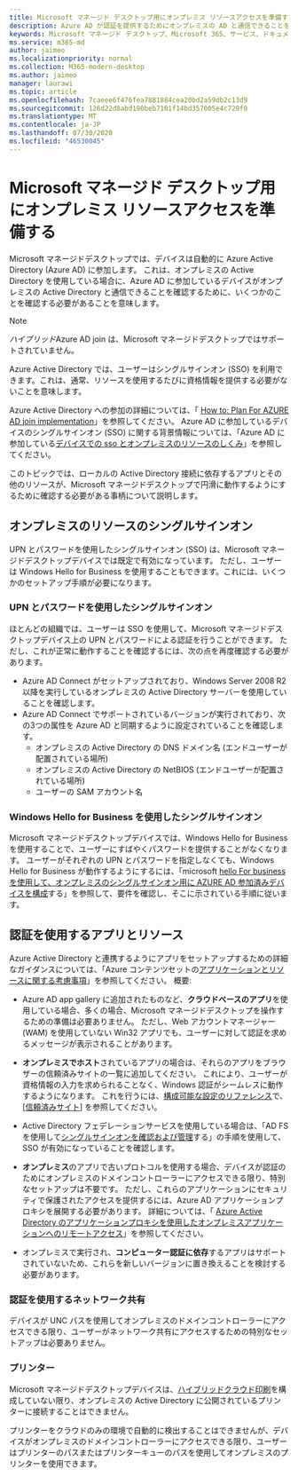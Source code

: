 ```yaml
---
title: Microsoft マネージド デスクトップ用にオンプレミス リソースアクセスを準備する
description: Azure AD が認証を提供するためにオンプレミスの AD と通信できることを確認するための重要な手順
keywords: Microsoft マネージド デスクトップ、Microsoft 365、サービス、ドキュメント
ms.service: m365-md
author: jaimeo
ms.localizationpriority: normal
ms.collection: M365-modern-desktop
ms.author: jaimeo
manager: laurawi
ms.topic: article
ms.openlocfilehash: 7caeee6f476fea7881884cea20bd2a59db2c13d9
ms.sourcegitcommit: 126d22d8abd190beb7101f14bd357005e4c729f0
ms.translationtype: MT
ms.contentlocale: ja-JP
ms.lasthandoff: 07/30/2020
ms.locfileid: "46530045"
---
```

#  <a name="prepare-on-premises-resources-access-for-microsoft-managed-desktop"></a>Microsoft マネージド デスクトップ用にオンプレミス リソースアクセスを準備する

Microsoft マネージドデスクトップでは、デバイスは自動的に Azure Active Directory (Azure AD) に参加します。 これは、オンプレミスの Active Directory を使用している場合に、Azure AD に参加しているデバイスがオンプレミスの Active Directory と通信できることを確認するために、いくつかのことを確認する必要があることを意味します。 

> [!NOTE]  
> *ハイブリッド*Azure AD join は、Microsoft マネージドデスクトップではサポートされていません。

Azure Active Directory では、ユーザーはシングルサインオン (SSO) を利用できます。これは、通常、リソースを使用するたびに資格情報を提供する必要がないことを意味します。

Azure Active Directory への参加の詳細については、「 [How to: Plan For AZURE AD join implementation](https://docs.microsoft.com/azure/active-directory/devices/azureadjoin-plan)」を参照してください。 Azure AD に参加しているデバイスのシングルサインオン (SSO) に関する背景情報については、「Azure AD に参加している[デバイスでの sso とオンプレミスのリソースのしくみ](https://docs.microsoft.com/azure/active-directory/devices/azuread-join-sso#how-it-works)」を参照してください。


このトピックでは、ローカルの Active Directory 接続に依存するアプリとその他のリソースが、Microsoft マネージドデスクトップで円滑に動作するようにするために確認する必要がある事柄について説明します。


## <a name="single-sign-on-for-on-premises-resources"></a>オンプレミスのリソースのシングルサインオン

UPN とパスワードを使用したシングルサインオン (SSO) は、Microsoft マネージドデスクトップデバイスでは既定で有効になっています。 ただし、ユーザーは Windows Hello for Business を使用することもできます。これには、いくつかのセットアップ手順が必要になります。 

### <a name="single-sign-on-by-using-upn-and-password"></a>UPN とパスワードを使用したシングルサインオン

ほとんどの組織では、ユーザーは SSO を使用して、Microsoft マネージドデスクトップデバイス上の UPN とパスワードによる認証を行うことができます。 ただし、これが正常に動作することを確認するには、次の点を再度確認する必要があります。

- Azure AD Connect がセットアップされており、Windows Server 2008 R2 以降を実行しているオンプレミスの Active Directory サーバーを使用していることを確認します。
- Azure AD Connect でサポートされているバージョンが実行されており、次の3つの属性を Azure AD と同期するように設定されていることを確認します。 
    - オンプレミスの Active Directory の DNS ドメイン名 (エンドユーザーが配置されている場所)
    - オンプレミスの Active Directory の NetBIOS (エンドユーザーが配置されている場所)
    - ユーザーの SAM アカウント名


### <a name="single-sign-on-by-using-windows-hello-for-business"></a>Windows Hello for Business を使用したシングルサインオン

Microsoft マネージドデスクトップデバイスでは、Windows Hello for Business を使用することで、ユーザーにすばやくパスワードを提供することがなくなります。 ユーザーがそれぞれの UPN とパスワードを指定しなくても、Windows Hello for Business が動作するようにするには、「microsoft [hello For business を使用して、オンプレミスのシングルサインオン用に AZURE AD 参加済みデバイスを構成](https://docs.microsoft.com/windows/security/identity-protection/hello-for-business/hello-hybrid-aadj-sso-base)する」を参照して、要件を確認し、そこに示されている手順に従います。


## <a name="apps-and-resources-that-use-authentication"></a>認証を使用するアプリとリソース

Azure Active Directory と連携するようにアプリをセットアップするための詳細なガイダンスについては、「Azure コンテンツセットの[アプリケーションとリソースに関する考慮事項](https://docs.microsoft.com/azure/active-directory/devices/azureadjoin-plan#understand-considerations-for-applications-and-resources)」を参照してください。 概要:


- Azure AD app gallery に追加されたものなど、**クラウドベースのアプリ**を使用している場合、多くの場合、Microsoft マネージドデスクトップを操作するための準備は必要ありません。 ただし、Web アカウントマネージャー (WAM) を使用していない Win32 アプリでも、ユーザーに対して認証を求めるメッセージが表示されることがあります。

- **オンプレミスでホスト**されているアプリの場合は、それらのアプリをブラウザーの信頼済みサイトの一覧に追加してください。 これにより、ユーザーが資格情報の入力を求められることなく、Windows 認証がシームレスに動作するようになります。 これを行うには、[構成可能な設定のリファレンス](https://docs.microsoft.com/microsoft-365/managed-desktop/working-with-managed-desktop/config-setting-ref)で、[[信頼済みサイト](https://docs.microsoft.com/microsoft-365/managed-desktop/working-with-managed-desktop/config-setting-ref#trusted-sites)] を参照してください。

- Active Directory フェデレーションサービスを使用している場合は、「AD FS を使用して[シングルサインオンを確認および管理](https://docs.microsoft.com/previous-versions/azure/azure-services/jj151809(v=azure.100))する」の手順を使用して、SSO が有効になっていることを確認します。 

- **オンプレミス**のアプリで古いプロトコルを使用する場合、デバイスが認証のためにオンプレミスのドメインコントローラーにアクセスできる限り、特別なセットアップは不要です。 ただし、これらのアプリケーションにセキュリティで保護されたアクセスを提供するには、Azure AD アプリケーションプロキシを展開する必要があります。 詳細については、「 [Azure Active Directory のアプリケーションプロキシを使用したオンプレミスアプリケーションへのリモートアクセス](https://docs.microsoft.com/azure/active-directory/manage-apps/application-proxy)」を参照してください。

- オンプレミスで実行され、**コンピューター認証に依存**するアプリはサポートされていないため、これらを新しいバージョンに置き換えることを検討する必要があります。

### <a name="network-shares-that-use-authentication"></a>認証を使用するネットワーク共有

デバイスが UNC パスを使用してオンプレミスのドメインコントローラーにアクセスできる限り、ユーザーがネットワーク共有にアクセスするための特別なセットアップは必要ありません。

### <a name="printers"></a>プリンター

Microsoft マネージドデスクトップデバイスは、[ハイブリッドクラウド印刷](https://docs.microsoft.com/windows-server/administration/hybrid-cloud-print/hybrid-cloud-print-deploy)を構成していない限り、オンプレミスの Active Directory に公開されているプリンターに接続することはできません。

プリンターをクラウドのみの環境で自動的に検出することはできませんが、デバイスがオンプレミスのドメインコントローラーにアクセスできる限り、ユーザーはプリンターのパスまたはプリンターキューのパスを使用してオンプレミスのプリンターを使用できます。

<!--add fuller material on printers when available-->
